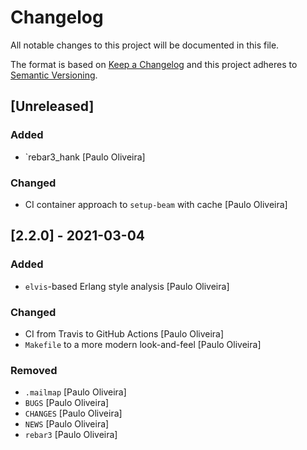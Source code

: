 # Changelog

All notable changes to this project will be documented in this file.

The format is based on [Keep a Changelog](https://keepachangelog.com/en/1.0.0/)
and this project adheres to [Semantic Versioning](https://semver.org/spec/v2.0.0.html).

## [Unreleased]

### Added

- `rebar3_hank [Paulo Oliveira]

### Changed

- CI container approach to `setup-beam` with cache [Paulo Oliveira]

## [2.2.0] - 2021-03-04

### Added

- `elvis`-based Erlang style analysis [Paulo Oliveira]

### Changed

- CI from Travis to GitHub Actions [Paulo Oliveira]
- `Makefile` to a more modern look-and-feel [Paulo Oliveira]

### Removed

- `.mailmap` [Paulo Oliveira]
- `BUGS` [Paulo Oliveira]
- `CHANGES` [Paulo Oliveira]
- `NEWS` [Paulo Oliveira]
- `rebar3` [Paulo Oliveira]
